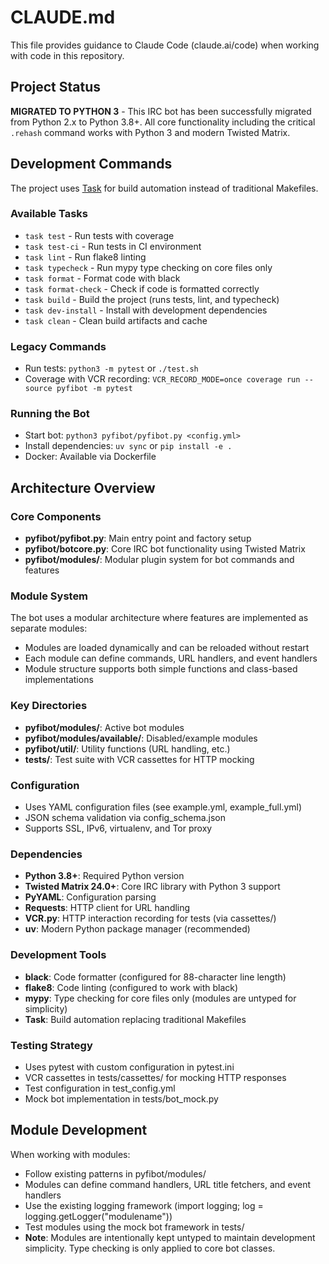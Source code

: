 # CLAUDE.md

This file provides guidance to Claude Code (claude.ai/code) when working with code in this repository.

## Project Status

**MIGRATED TO PYTHON 3** - This IRC bot has been successfully migrated from Python 2.x to Python 3.8+. All core functionality including the critical `.rehash` command works with Python 3 and modern Twisted Matrix.

## Development Commands

The project uses [Task](https://taskfile.dev) for build automation instead of traditional Makefiles.

### Available Tasks

- `task test` - Run tests with coverage
- `task test-ci` - Run tests in CI environment 
- `task lint` - Run flake8 linting
- `task typecheck` - Run mypy type checking on core files only
- `task format` - Format code with black
- `task format-check` - Check if code is formatted correctly
- `task build` - Build the project (runs tests, lint, and typecheck)
- `task dev-install` - Install with development dependencies
- `task clean` - Clean build artifacts and cache

### Legacy Commands

- Run tests: `python3 -m pytest` or `./test.sh`
- Coverage with VCR recording: `VCR_RECORD_MODE=once coverage run --source pyfibot -m pytest`

### Running the Bot

- Start bot: `python3 pyfibot/pyfibot.py <config.yml>`
- Install dependencies: `uv sync` or `pip install -e .`
- Docker: Available via Dockerfile

## Architecture Overview

### Core Components

- **pyfibot/pyfibot.py**: Main entry point and factory setup
- **pyfibot/botcore.py**: Core IRC bot functionality using Twisted Matrix
- **pyfibot/modules/**: Modular plugin system for bot commands and features

### Module System

The bot uses a modular architecture where features are implemented as separate modules:

- Modules are loaded dynamically and can be reloaded without restart
- Each module can define commands, URL handlers, and event handlers
- Module structure supports both simple functions and class-based implementations

### Key Directories

- **pyfibot/modules/**: Active bot modules
- **pyfibot/modules/available/**: Disabled/example modules
- **pyfibot/util/**: Utility functions (URL handling, etc.)
- **tests/**: Test suite with VCR cassettes for HTTP mocking

### Configuration

- Uses YAML configuration files (see example.yml, example_full.yml)
- JSON schema validation via config_schema.json
- Supports SSL, IPv6, virtualenv, and Tor proxy

### Dependencies

- **Python 3.8+**: Required Python version
- **Twisted Matrix 24.0+**: Core IRC library with Python 3 support
- **PyYAML**: Configuration parsing
- **Requests**: HTTP client for URL handling
- **VCR.py**: HTTP interaction recording for tests (via cassettes/)
- **uv**: Modern Python package manager (recommended)

### Development Tools

- **black**: Code formatter (configured for 88-character line length)
- **flake8**: Code linting (configured to work with black)
- **mypy**: Type checking for core files only (modules are untyped for simplicity)
- **Task**: Build automation replacing traditional Makefiles

### Testing Strategy

- Uses pytest with custom configuration in pytest.ini
- VCR cassettes in tests/cassettes/ for mocking HTTP responses
- Test configuration in test_config.yml
- Mock bot implementation in tests/bot_mock.py

## Module Development

When working with modules:

- Follow existing patterns in pyfibot/modules/
- Modules can define command handlers, URL title fetchers, and event handlers
- Use the existing logging framework (import logging; log = logging.getLogger("modulename"))
- Test modules using the mock bot framework in tests/
- **Note**: Modules are intentionally kept untyped to maintain development simplicity. Type checking is only applied to core bot classes.
